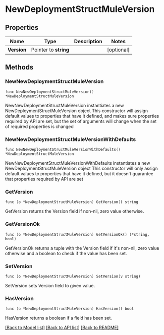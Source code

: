 # NewDeploymentStructMuleVersion

## Properties

Name | Type | Description | Notes
------------ | ------------- | ------------- | -------------
**Version** | Pointer to **string** |  | [optional] 

## Methods

### NewNewDeploymentStructMuleVersion

`func NewNewDeploymentStructMuleVersion() *NewDeploymentStructMuleVersion`

NewNewDeploymentStructMuleVersion instantiates a new NewDeploymentStructMuleVersion object
This constructor will assign default values to properties that have it defined,
and makes sure properties required by API are set, but the set of arguments
will change when the set of required properties is changed

### NewNewDeploymentStructMuleVersionWithDefaults

`func NewNewDeploymentStructMuleVersionWithDefaults() *NewDeploymentStructMuleVersion`

NewNewDeploymentStructMuleVersionWithDefaults instantiates a new NewDeploymentStructMuleVersion object
This constructor will only assign default values to properties that have it defined,
but it doesn't guarantee that properties required by API are set

### GetVersion

`func (o *NewDeploymentStructMuleVersion) GetVersion() string`

GetVersion returns the Version field if non-nil, zero value otherwise.

### GetVersionOk

`func (o *NewDeploymentStructMuleVersion) GetVersionOk() (*string, bool)`

GetVersionOk returns a tuple with the Version field if it's non-nil, zero value otherwise
and a boolean to check if the value has been set.

### SetVersion

`func (o *NewDeploymentStructMuleVersion) SetVersion(v string)`

SetVersion sets Version field to given value.

### HasVersion

`func (o *NewDeploymentStructMuleVersion) HasVersion() bool`

HasVersion returns a boolean if a field has been set.


[[Back to Model list]](../README.md#documentation-for-models) [[Back to API list]](../README.md#documentation-for-api-endpoints) [[Back to README]](../README.md)


